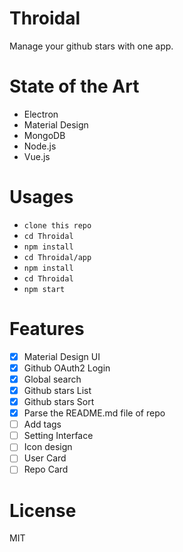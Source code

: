 # Throidal
Manage your github stars with one app.

# State of the Art

- Electron
- Material Design
- MongoDB
- Node.js
- Vue.js

# Usages

- `clone this repo`
- `cd Throidal`
- `npm install`
- `cd Throidal/app`
- `npm install`
- `cd Throidal`
- `npm start`

# Features

- [x] Material Design UI
- [x] Github OAuth2 Login
- [x] Global search
- [x] Github stars List
- [x] Github stars Sort
- [x] Parse the README.md file of repo
- [ ] Add tags
- [ ] Setting Interface
- [ ] Icon design
- [ ] User Card
- [ ] Repo Card

# License

MIT
